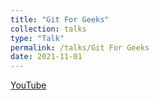 ```yaml
---
title: "Git For Geeks"
collection: talks
type: "Talk"
permalink: /talks/Git For Geeks
date: 2021-11-01
---
```


[YouTube](https://youtu.be/s7mVhV9Db8s)
